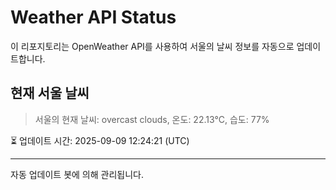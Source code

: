 
# Weather API Status

이 리포지토리는 OpenWeather API를 사용하여 서울의 날씨 정보를 자동으로 업데이트합니다.

## 현재 서울 날씨
> 서울의 현재 날씨: overcast clouds, 온도: 22.13°C, 습도: 77%

⏳ 업데이트 시간: 2025-09-09 12:24:21 (UTC)

---
자동 업데이트 봇에 의해 관리됩니다.
